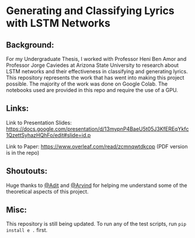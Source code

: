 # Generating and Classifying Lyrics with LSTM Networks

## Background:
For my Undergraduate Thesis, I worked with Professor Heni Ben Amor and Professor Jorge Caviedes at Arizona State University to research about LSTM networks and their effectiveness in classifying and generating lyrics. This repository represents the work that has went into making this project possible. The majority of the work was done on Google Colab. The notebooks used are provided in this repo and require the use of a GPU.

## Links:
Link to Presentation Slides: https://docs.google.com/presentation/d/13mypnP4BaeU5t05J3KfEREqYkfc1QzettSyhazHQhFo/edit#slide=id.p

Link to Paper: https://www.overleaf.com/read/zcmnqwtdkcpp (PDF version is in the repo)

## Shoutouts:
Huge thanks to [@Adit](https://github.com/adeshpande3) and [@Arvind]( https://github.com/arvindsankar) for helping me understand some of the theoretical aspects of this project. 

## Misc:
This repository is still being updated. To run any of the test scripts, run `pip install e .` first. 
